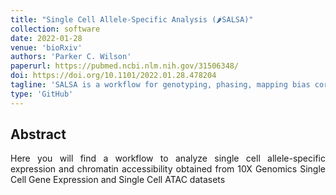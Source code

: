```yaml
---
title: "Single Cell Allele-Specific Analysis (🌶️SALSA)"
collection: software
date: 2022-01-28
venue: 'bioRxiv'
authors: 'Parker C. Wilson'
paperurl: https://pubmed.ncbi.nlm.nih.gov/31506348/
doi: https://doi.org/10.1101/2022.01.28.478204
tagline: 'SALSA is a workflow for genotyping, phasing, mapping bias correction, and single cell allele-specific counting of single cell RNA and ATAC datasets'
type: 'GitHub'
---
```


<h2> Abstract </h2>
<p align= "justify">
Here you will find a workflow to analyze single cell allele-specific expression and chromatin accessibility obtained from 10X Genomics Single Cell Gene Expression and Single Cell ATAC datasets
